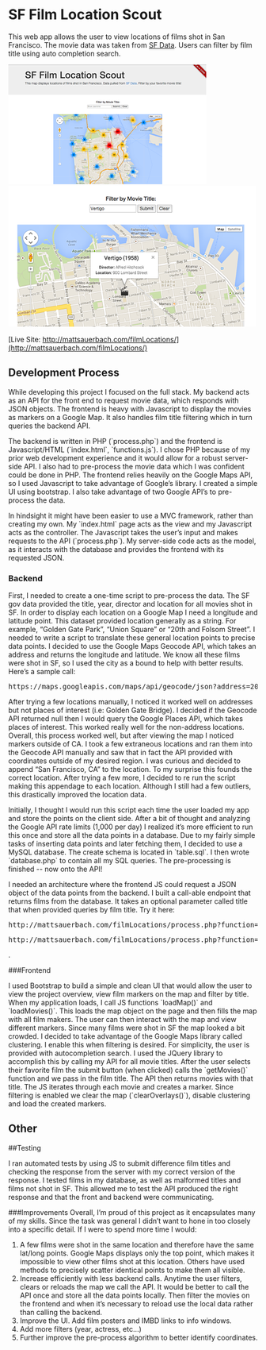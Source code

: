 SF Film Location Scout
======================

This web app allows the user to view locations of films shot in San Francisco. The movie data was taken from [SF Data](https://data.sfgov.org/Arts-Culture-and-Recreation-/Film-Locations-in-San-Francisco/yitu-d5am). Users can filter by film title using auto completion search. 



![homepage](static/pics/home.png)
![homepage1](static/pics/home1.png)

[Live Site: http://mattsauerbach.com/filmLocations/](http://mattsauerbach.com/filmLocations/)


Development Process
-----------
<p>While developing this project I focused on the full stack. My backend acts as an API for the front end to request movie data, which responds with JSON objects. The frontend is heavy with Javascript to display the movies as markers on a Google Map. It also handles film title filtering which in turn queries the backend API.</p>

<p>The backend is written in PHP (`process.php`) and the frontend is Javascript/HTML (`index.html`, `functions.js`). I chose PHP because of my prior web development experience and it would allow for a robust server-side API. I also had to pre-process the movie data which I was confident could be done in PHP. The frontend relies heavily on the Google Maps API, so I used Javascript to take advantage of Google’s library. I created a simple UI using bootstrap. I also take advantage of two Google API’s to pre-process the data. </p>

<p>In hindsight it might have been easier to use a MVC framework, rather than creating my own. My `index.html` page acts as the view and my Javascript acts as the controller. The Javascript takes the user’s input and makes requests to the API (`process.php`). My server-side code acts as the model, as it interacts with the database and provides the frontend with its requested JSON.</p>

### Backend
<p>First, I needed to create a one-time script to pre-process the data. The SF gov data provided the title, year, director and location for all movies shot in SF. In order to display each location on a Google Map I need a longitude and latitude point. This dataset provided location generally as a string. For example, “Golden Gate Park”, “Union Square” or  “20th and Folsom Street”. I needed to write a script to translate these general location points to precise data points. I decided to use the Google Maps Geocode API, which takes an address and returns the longitude and latitude. We know all these films were shot in SF, so I used the city as a bound to help with better results. Here’s a sample call:  <pre>https://maps.googleapis.com/maps/api/geocode/json?address=20th+folsom+street&bounds=37.775,-122.4183333</pre></p>

<p>After trying a few locations manually, I noticed it worked well on addresses but not places of interest (i.e: Golden Gate Bridge). I decided if the Geocode API returned null then I would query the Google Places API, which takes places of interest. This worked really well for the non-address locations. Overall, this process worked well, but after viewing the map I noticed markers outside of CA. I took a few extraneous locations and ran them into the Geocode API manually and saw that in fact the API provided with coordinates outside of my desired region. I was curious and decided to append “San Francisco, CA” to the location. To my surprise this founds the correct location. After trying a few more, I decided to re run the script making this appendage to each location. Although I still had a few outliers, this drastically improved the location data. </p>

<p>Initially, I thought I would run this script each time the user loaded my app and store the points on the client side. After a bit of thought and analyzing the Google API rate limits (1,000 per day) I realized it’s more efficient to run this once and store all the data points in a database. Due to my fairly simple tasks of inserting data points and later fetching them, I decided to use a MySQL database. The create schema is located in `table.sql`. I then wrote `database.php` to contain all my SQL queries. The pre-processing is finished -- now onto the API! </p>

<p>I needed an architecture where the frontend JS could request a JSON object of the data points from the backend. I built a call-able endpoint that returns films from the database. It takes an optional parameter called title that when provided queries by film title. Try it here: <pre>http://mattsauerbach.com/filmLocations/process.php?function=movies </pre> <pre>http://mattsauerbach.com/filmLocations/process.php?function=movies&mTitle=blue+jasmine </pre>. </p>

###Frontend
<p>I used Bootstrap to build a simple and clean UI that would allow the user to view the project overview, view film markers on the map and filter by title. When my application loads, I call JS functions `loadMap()` and `loadMovies()`. This loads the map object on the page and then fills the map with all film makers. The user can then interact with the map and view different markers. Since many films were shot in SF the map looked a bit crowded. I decided to take advantage of the Google Maps library called clustering. I enable this when filtering is desired.  For simplicity, the user is provided with autocompletion search. I used the JQuery library to accomplish this by calling my API for all movie titles. After the user selects their favorite film the submit button (when clicked) calls the `getMovies()` function and we pass in the film title. The API then returns movies with that title. The JS iterates through each movie and creates a marker. Since filtering is enabled we clear the map (`clearOverlays()`), disable clustering and load the created markers. </p>

Other
-----------

##Testing
<p> I ran automated tests by using JS to submit difference film titles and checking the response from the server with my correct version of the response. I tested films in my database, as well as malformed titles and films not shot in SF. This allowed me to test the API produced the right response and that the front and backend were communicating. </p>


###Improvements 
Overall, I’m proud of this project as it encapsulates many of my skills. Since the task was general I didn’t want to hone in too closely into a specific detail. 
If I were to spend more time I would:
  1. A few films were shot in the same location and therefore have the same lat/long points. Google Maps displays only the top point, which makes it impossible to view other films shot at this location. Others have used methods to precisely scatter identical points to make them all visible.  
  2. Increase efficiently with less backend calls. Anytime the user filters, clears or reloads the map we call the API. It would be better to call the API once and store all the data points locally. Then filter the movies on the frontend and when it’s necessary to reload use the local data rather than calling the backend. 
  3. Improve the UI. Add film posters and IMBD links to info windows.
  4. Add more filters (year, actress, etc…) 
  5. Further improve the pre-process algorithm to better identify coordinates. 

